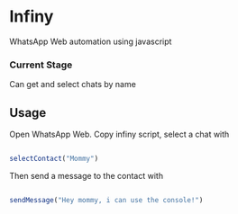 # Infiny
WhatsApp Web automation using javascript

### Current Stage
Can get and select chats by name

## Usage
Open WhatsApp Web. Copy infiny script, select a chat with 
``` javascript

selectContact("Mommy")

```
Then send a message to the contact with

``` javascript

sendMessage("Hey mommy, i can use the console!")

```
